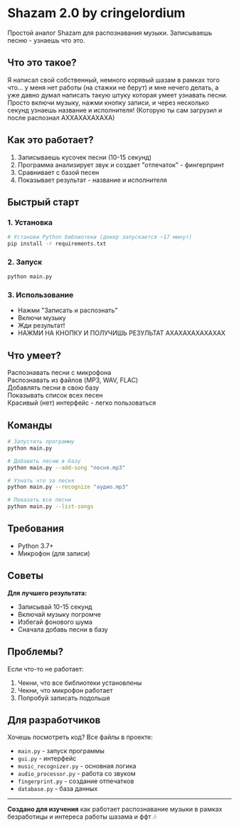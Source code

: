 # Shazam 2.0 by cringelordium

Простой аналог Shazam для распознавания музыки. Записываешь песню - узнаешь что это.

## Что это такое?

Я написал свой собственный, немного корявый шазам в рамках того что... у меня нет работы (на стажки не берут) и мне нечего делать, а уже давно думал написать такую штуку которая умеет узнавать песни. Просто включи музыку, нажми кнопку записи, и через несколько секунд узнаешь название и исполнителя! (Которую ты сам загрузил и после распознал АХХАХАХАХАХА)

## Как это работает?

1. Записываешь кусочек песни (10-15 секунд)
2. Программа анализирует звук и создает "отпечаток" - фингерпринт
3. Сравнивает с базой песен
4. Показывает результат - название и исполнителя

## Быстрый старт

### 1. Установка
```bash
# Установи Python библиотеки (докер запускается ~17 минут)
pip install -r requirements.txt
```

### 2. Запуск
```bash
python main.py
```

### 3. Использование
- Нажми "Записать и распознать"
- Включи музыку
- Жди результат!
- НАЖМИ НА КНОПКУ И ПОЛУЧИШЬ РЕЗУЛЬТАТ АХАХАХАХАХАХАХ

## Что умеет?

Распознавать песни с микрофона  
Распознавать из файлов (MP3, WAV, FLAC)  
Добавлять песни в свою базу  
Показывать список всех песен  
Красивый (нет) интерфейс - легко пользоваться  

## Команды

```bash
# Запустить программу
python main.py

# Добавить песню в базу
python main.py --add-song "песня.mp3"

# Узнать что за песня
python main.py --recognize "аудио.mp3"

# Показать все песни
python main.py --list-songs
```

## Требования

- Python 3.7+
- Микрофон (для записи)

## Советы

**Для лучшего результата:**
- Записывай 10-15 секунд
- Включай музыку погромче
- Избегай фонового шума
- Сначала добавь песни в базу

## Проблемы?

Если что-то не работает:
1. Чекни, что все библиотеки установлены
2. Чекни, что микрофон работает
3. Попробуй записать подольше

## Для разработчиков

Хочешь посмотреть код? Все файлы в проекте:
- `main.py` - запуск программы
- `gui.py` - интерфейс
- `music_recognizer.py` - основная логика
- `audio_processor.py` - работа со звуком
- `fingerprint.py` - создание отпечатков
- `database.py` - база данных

---

**Создано для изучения** как работает распознавание музыки в рамках безработицы и интереса работы шазама и ффт 🎶